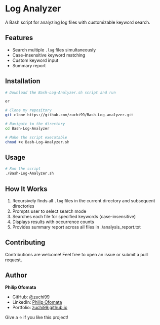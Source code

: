 # Log Analyzer

A Bash script for analyzing log files with customizable keyword search.

##  Features

- Search multiple `.log` files simultaneously 
- Case-insensitive keyword matching
- Custom keyword input
- Summary report 

##  Installation
```bash
# Download the Bash-Log-Analyzer.sh script and run 

or

# Clone my repository
git clone https://github.com/zuchi99/Bash-Log-analyzer.git

# Navigate to the directory
cd Bash-Log-Analyzer

# Make the script executable
chmod +x Bash-Log-Analyzer.sh
```

##  Usage
```bash
# Run the script
./Bash-Log-Analyzer.sh
```


##  How It Works

1. Recursively finds all `.log` files in the current directory and subsequent directories
2. Prompts user to select search mode
3. Searches each file for specified keywords (case-insensitive)
4. Displays results with occurrence counts
5. Provides summary report across all files in ./analysis_report.txt


##  Contributing

Contributions are welcome! Feel free to open an issue or submit a pull request.

##  Author

**Philip Ofomata**
- GitHub: [@zuchi99](https://github.com/zuchi99)
- LinkedIn: [Philip Ofomata](https://www.linkedin.com/in/philip-ofomata-4a3045193)
- Portfolio: [zuchi99.github.io](https://zuchi99.github.io)

Give a ⭐️ if you like this project!